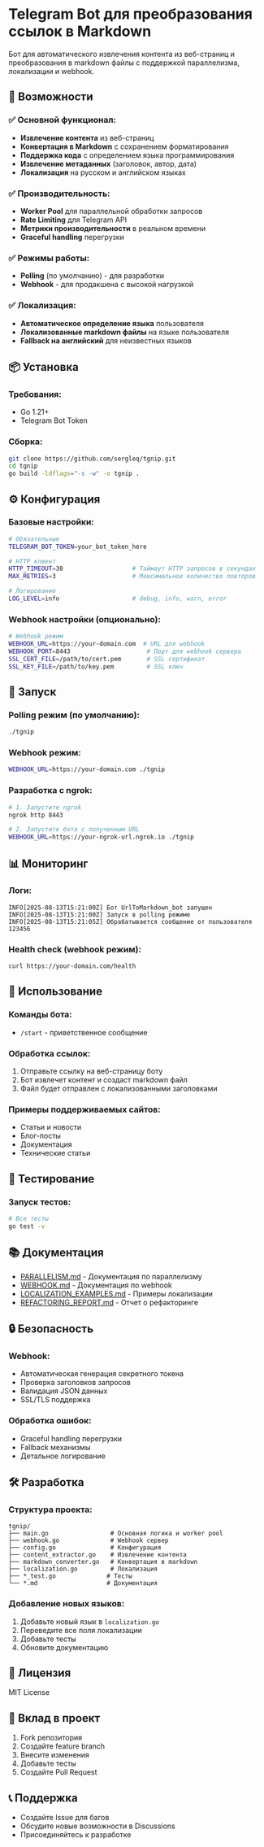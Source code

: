 # Telegram Bot для преобразования ссылок в Markdown

Бот для автоматического извлечения контента из веб-страниц и преобразования в markdown файлы с поддержкой параллелизма, локализации и webhook.

## 🚀 Возможности

### ✅ Основной функционал:
- **Извлечение контента** из веб-страниц
- **Конвертация в Markdown** с сохранением форматирования
- **Поддержка кода** с определением языка программирования
- **Извлечение метаданных** (заголовок, автор, дата)
- **Локализация** на русском и английском языках

### ✅ Производительность:
- **Worker Pool** для параллельной обработки запросов
- **Rate Limiting** для Telegram API
- **Метрики производительности** в реальном времени
- **Graceful handling** перегрузки

### ✅ Режимы работы:
- **Polling** (по умолчанию) - для разработки
- **Webhook** - для продакшена с высокой нагрузкой

### ✅ Локализация:
- **Автоматическое определение языка** пользователя
- **Локализованные markdown файлы** на языке пользователя
- **Fallback на английский** для неизвестных языков

## 📦 Установка

### Требования:
- Go 1.21+
- Telegram Bot Token

### Сборка:
```bash
git clone https://github.com/sergleq/tgnip.git
cd tgnip
go build -ldflags="-s -w" -o tgnip .
```

## ⚙️ Конфигурация

### Базовые настройки:
```bash
# Обязательные
TELEGRAM_BOT_TOKEN=your_bot_token_here

# HTTP клиент
HTTP_TIMEOUT=30                   # Таймаут HTTP запросов в секундах
MAX_RETRIES=3                     # Максимальное количество повторов

# Логирование
LOG_LEVEL=info                    # debug, info, warn, error
```

### Webhook настройки (опционально):
```bash
# Webhook режим
WEBHOOK_URL=https://your-domain.com  # URL для webhook
WEBHOOK_PORT=8443                     # Порт для webhook сервера
SSL_CERT_FILE=/path/to/cert.pem       # SSL сертификат
SSL_KEY_FILE=/path/to/key.pem         # SSL ключ
```

## 🚀 Запуск

### Polling режим (по умолчанию):
```bash
./tgnip
```

### Webhook режим:
```bash
WEBHOOK_URL=https://your-domain.com ./tgnip
```

### Разработка с ngrok:
```bash
# 1. Запустите ngrok
ngrok http 8443

# 2. Запустите бота с полученным URL
WEBHOOK_URL=https://your-ngrok-url.ngrok.io ./tgnip
```

## 📊 Мониторинг

### Логи:
```
INFO[2025-08-13T15:21:00Z] Бот UrlToMarkdown_bot запущен
INFO[2025-08-13T15:21:00Z] Запуск в polling режиме
INFO[2025-08-13T15:21:05Z] Обрабатывается сообщение от пользователя 123456
```

### Health check (webhook режим):
```bash
curl https://your-domain.com/health
```

## 🔧 Использование

### Команды бота:
- `/start` - приветственное сообщение

### Обработка ссылок:
1. Отправьте ссылку на веб-страницу боту
2. Бот извлечет контент и создаст markdown файл
3. Файл будет отправлен с локализованными заголовками

### Примеры поддерживаемых сайтов:
- Статьи и новости
- Блог-посты
- Документация
- Технические статьи

## 🧪 Тестирование

### Запуск тестов:
```bash
# Все тесты
go test -v
```

## 📚 Документация

- [PARALLELISM.md](PARALLELISM.md) - Документация по параллелизму
- [WEBHOOK.md](WEBHOOK.md) - Документация по webhook
- [LOCALIZATION_EXAMPLES.md](LOCALIZATION_EXAMPLES.md) - Примеры локализации
- [REFACTORING_REPORT.md](REFACTORING_REPORT.md) - Отчет о рефакторинге

## 🔒 Безопасность

### Webhook:
- Автоматическая генерация секретного токена
- Проверка заголовков запросов
- Валидация JSON данных
- SSL/TLS поддержка

### Обработка ошибок:
- Graceful handling перегрузки
- Fallback механизмы
- Детальное логирование

## 🛠️ Разработка

### Структура проекта:
```
tgnip/
├── main.go                 # Основная логика и worker pool
├── webhook.go              # Webhook сервер
├── config.go               # Конфигурация
├── content_extractor.go    # Извлечение контента
├── markdown_converter.go   # Конвертация в markdown
├── localization.go         # Локализация
├── *_test.go              # Тесты
└── *.md                   # Документация
```

### Добавление новых языков:
1. Добавьте новый язык в `localization.go`
2. Переведите все поля локализации
3. Добавьте тесты
4. Обновите документацию

## 📄 Лицензия

MIT License

## 🤝 Вклад в проект

1. Fork репозитория
2. Создайте feature branch
3. Внесите изменения
4. Добавьте тесты
5. Создайте Pull Request

## 📞 Поддержка

- Создайте Issue для багов
- Обсудите новые возможности в Discussions
- Присоединяйтесь к разработке 